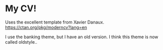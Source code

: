 # My CV!

Uses the excellent template from Xavier Danaux.  
https://ctan.org/pkg/moderncv?lang=en 

I use the banking theme, but I have an old version. I think this theme is now called oldstyle..
